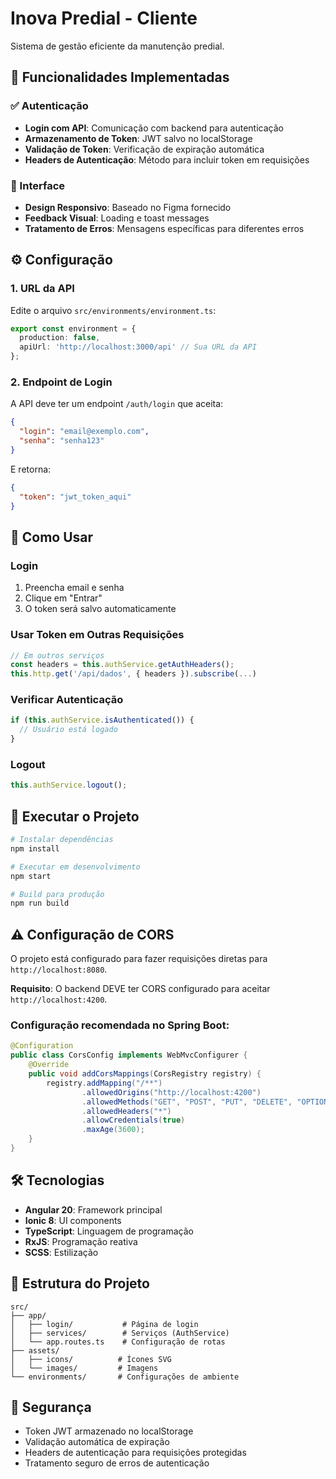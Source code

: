 # Inova Predial - Cliente

Sistema de gestão eficiente da manutenção predial.

## 🚀 Funcionalidades Implementadas

### ✅ Autenticação
- **Login com API**: Comunicação com backend para autenticação
- **Armazenamento de Token**: JWT salvo no localStorage
- **Validação de Token**: Verificação de expiração automática
- **Headers de Autenticação**: Método para incluir token em requisições

### 🎨 Interface
- **Design Responsivo**: Baseado no Figma fornecido
- **Feedback Visual**: Loading e toast messages
- **Tratamento de Erros**: Mensagens específicas para diferentes erros

## ⚙️ Configuração

### 1. URL da API
Edite o arquivo `src/environments/environment.ts`:
```typescript
export const environment = {
  production: false,
  apiUrl: 'http://localhost:3000/api' // Sua URL da API
};
```

### 2. Endpoint de Login
A API deve ter um endpoint `/auth/login` que aceita:
```json
{
  "login": "email@exemplo.com",
  "senha": "senha123"
}
```

E retorna:
```json
{
  "token": "jwt_token_aqui"
}
```

## 🔧 Como Usar

### Login
1. Preencha email e senha
2. Clique em "Entrar"
3. O token será salvo automaticamente

### Usar Token em Outras Requisições
```typescript
// Em outros serviços
const headers = this.authService.getAuthHeaders();
this.http.get('/api/dados', { headers }).subscribe(...)
```

### Verificar Autenticação
```typescript
if (this.authService.isAuthenticated()) {
  // Usuário está logado
}
```

### Logout
```typescript
this.authService.logout();
```

## 📱 Executar o Projeto

```bash
# Instalar dependências
npm install

# Executar em desenvolvimento
npm start

# Build para produção
npm run build
```

## ⚠️ Configuração de CORS

O projeto está configurado para fazer requisições diretas para `http://localhost:8080`.

**Requisito**: O backend DEVE ter CORS configurado para aceitar `http://localhost:4200`.

### Configuração recomendada no Spring Boot:

```java
@Configuration
public class CorsConfig implements WebMvcConfigurer {
    @Override
    public void addCorsMappings(CorsRegistry registry) {
        registry.addMapping("/**")
                .allowedOrigins("http://localhost:4200")
                .allowedMethods("GET", "POST", "PUT", "DELETE", "OPTIONS")
                .allowedHeaders("*")
                .allowCredentials(true)
                .maxAge(3600);
    }
}
```

## 🛠️ Tecnologias

- **Angular 20**: Framework principal
- **Ionic 8**: UI components
- **TypeScript**: Linguagem de programação
- **RxJS**: Programação reativa
- **SCSS**: Estilização

## 📁 Estrutura do Projeto

```
src/
├── app/
│   ├── login/           # Página de login
│   ├── services/        # Serviços (AuthService)
│   └── app.routes.ts    # Configuração de rotas
├── assets/
│   ├── icons/          # Ícones SVG
│   └── images/         # Imagens
└── environments/       # Configurações de ambiente
```

## 🔐 Segurança

- Token JWT armazenado no localStorage
- Validação automática de expiração
- Headers de autenticação para requisições protegidas
- Tratamento seguro de erros de autenticação
